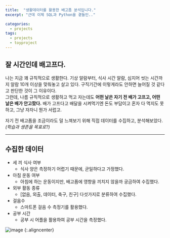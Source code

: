 ```yaml
---
title:  "생활데이터를 활용한 배고픔 분석입니다."
excerpt: "근데 이제 SQL과 Python을 곁들인.."

categories:
  - projects
tags:
  - projects
  - toyproject
---
```

잘 시간인데 배고프다.
----
나는 지금 꽤 규칙적으로 생활한다. 기상 알람부터, 식사 시간 알람, 심지어 씻는 시간까지 알람 10개 이상을 맞춰놓고 살고 있다. 구직기간에 이렇게라도 안하면 늘어질 것 같다고 판단한 것이 그 이유이다.  
그런데, 나름 규칙적으로 생활하고 먹고 자는데도 **어떤 날은 자기 전 배가 고프고, 어떤 날은 배가 안고팠다.** 배가 고프다고 배달을 시켜먹기엔 돈도 부담이고 혼자 다 먹지도 못하고, 그냥 자자니 뭔가 서럽고.  

자기 전 배고픔을 조금이라도 덜 느껴보기 위해 직접 데이터를 수집하고, 분석해보았다. *(학습과 생존을 목표로?)*
- - - -

수집한 데이터
---
* 세 끼 식사 여부  
  + 식사 양은 측정하기 어렵기 때문에, 균일하다고 가정했다.
* 아침 운동 여부
  + 아침에 하는 운동이지만, 배고픔에 영향을 끼치지 않을까 궁금하여 수집했다.
* 외부 활동 종류
  + [없음, 외출, 데이터, 축구, 친구] 다섯가지로 분류하여 수집했다.
* 걸음수
  + 스마트폰 걸음 수 측정기를 활용했다.
* 공부 시간
  + 공부 시 어플을 활용하여 공부 시간을 측정했다.

![image](https://github.com/Sean-Parkk/seanparkk/blob/master/assets/images/crawling.png?raw=true) {:.aligncenter}
